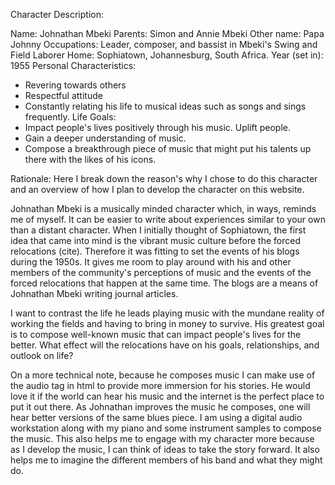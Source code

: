 Character Description:

Name: Johnathan Mbeki
Parents: Simon and Annie Mbeki
Other name: Papa Johnny
Occupations: Leader, composer, and bassist in Mbeki's Swing and Field Laborer
Home: Sophiatown, Johannesburg, South Africa.
Year (set in): 1955
Personal Characteristics:
* Revering towards others
* Respectful attitude
* Constantly relating his life to musical ideas such as songs and sings frequently.
Life Goals:
* Impact people's lives positively through his music. Uplift people.
* Gain a deeper understanding of music.
* Compose a breakthrough piece of music that might put his talents up there with the likes of his icons.

Rationale:
Here I break down the reason's why I chose to do this character and an overview of how I plan to develop the character
on this website.

Johnathan Mbeki is a musically minded character which, in ways, reminds me of myself. It can be easier to write about
experiences similar to your own than a distant character. When I initially thought of Sophiatown, the first idea
that came into mind is the vibrant music culture before the forced relocations (cite). Therefore it was fitting to set the
events of his blogs during the 1950s. It gives me room to play around with his and other members of the
community's perceptions of music and the events of the forced relocations that happen at the same time. The blogs
are a means of Johnathan Mbeki writing journal articles.

I want to contrast the life he leads playing music with the mundane reality of working the fields and having to bring
in money to survive. His greatest goal is to compose well-known music that can impact people's lives for the better.
What effect will the relocations have on his goals, relationships, and outlook on life?

On a more technical note, because he composes music I can make use of the audio tag in html to provide more immersion
for his stories. He would love it if the world can hear his music and the internet is the perfect place to
put it out there. As Johnathan improves the music he composes, one will hear better versions of the same blues piece.
I am using a digital audio workstation along with my piano and some instrument samples to compose the music. This
also helps me to engage with my character more because as I develop the music, I can think of ideas to take the story
forward. It also helps me to imagine the different members of his band and what they might do.
